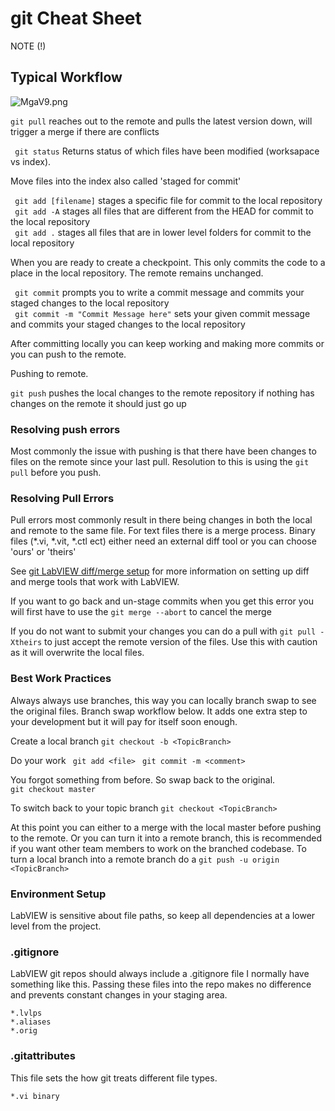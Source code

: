 # git Cheat Sheet #

NOTE (!) 

## Typical Workflow ##

![MgaV9.png](https://github.com/ansible42/takednGitCheatSheet/blob/master/2037853081-MgaV9.png)


``` git pull ``` reaches out to the remote and pulls the latest version down, will trigger a merge if there are conflicts 


``` git status``` Returns status of which files have been modified (worksapace vs index). 


Move files into the index also called 'staged for commit' 

``` git add [filename]```  stages a specific file for commit to the local repository   
``` git add -A```  stages all files that are different from the HEAD for commit to the local repository   
``` git add .```  stages all files that are in lower level folders for commit to the local repository   

When you are ready to create a checkpoint. This only commits the code to a place in the local repository. The remote remains unchanged. 

``` git commit``` prompts you to write a commit message and commits your staged changes to the local repository    
``` git commit -m "Commit Message here"``` sets your given commit message and commits your staged changes to the local repository

After committing locally you can keep working and making more commits or you can push to the remote.

Pushing to remote. 

```git push``` pushes the local changes to the remote repository if nothing has changes on the remote it should just go up 

### Resolving push errors ###

Most commonly the issue with pushing is that there have been changes to files on the remote since your last pull.  Resolution to this is using the ```git pull``` before you push.  

### Resolving Pull Errors ###

Pull errors most commonly result in there being changes in both the local and remote to the same file.  For text files there is a merge process.  Binary files (*.vi, *.vit, *.ctl ect) either need an external diff tool or you can choose 'ours' or 'theirs'

See [git LabVIEW diff/merge setup](https://github.com/ansible42/LabVIEWGitCheatSheet/blob/master/LabVIEWGitCompSetup.md) for more information on setting up diff and merge tools that work with LabVIEW. 

If you want to go back and un-stage commits when you get this error you will first have to use the ```git merge --abort``` to cancel the merge

If you do not want to submit your changes you can do a pull with ```git pull -Xtheirs``` to just accept the remote version of the files.  Use this with caution as it will overwrite the local files.  


### Best Work Practices ###

Always always use branches, this way you can locally branch swap to see the original files.  Branch swap workflow below.  It adds one extra step to your development but it will pay for itself soon enough.  

Create a local branch 
```git checkout -b <TopicBranch> ```  

Do your work 
``` git add <file>```
``` git commit -m <comment>```

You forgot something from before. So swap back to the original.  
```git checkout master ```

To switch back to your topic branch 
```git checkout <TopicBranch> ```  

At this point you can either to a merge with the local master before pushing to the remote.  Or you can turn it into a remote branch, this is recommended if you want other team members to work on the branched codebase.  To turn a local branch into a remote branch do a ```git push -u origin <TopicBranch>```

### Environment Setup ###

LabVIEW is sensitive about file paths, so keep all dependencies at a lower level from the project. 

### .gitignore ### 

LabVIEW git repos should always include a .gitignore file I normally have something like this. Passing these files into the repo makes no difference and prevents constant changes in your staging area.  
``` 
*.lvlps
*.aliases
*.orig
```

### .gitattributes ###

This file sets the how git treats different file types. 
```
*.vi binary 


